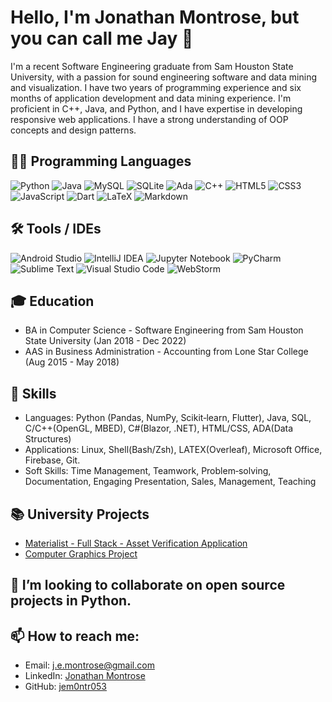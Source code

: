 <!--[![Anurag's GitHub stats](https://github-readme-stats.vercel.app/api?username=jem0ntr053&count_private=true&show_icons=true&theme=dracula)](https://github.com/anuraghazra/github-readme-stats)
-->
# Hello, I'm Jonathan Montrose, but you can call me Jay 👋

I'm a recent Software Engineering graduate from Sam Houston State University, with a passion for sound engineering software and data mining and visualization. I have two years of programming experience and six months of application development and data mining experience. I'm proficient in C++, Java, and Python, and I have expertise in developing responsive web applications. I have a strong understanding of OOP concepts and design patterns.

## 👨‍💻 Programming Languages

![Python](https://img.shields.io/badge/python-3670A0?style=for-the-badge&logo=python&logoColor=ffdd54)
![Java](https://img.shields.io/badge/java-%23ED8B00.svg?style=for-the-badge&logo=openjdk&logoColor=white)
![MySQL](https://img.shields.io/badge/mysql-%2300f.svg?style=for-the-badge&logo=mysql&logoColor=white)
![SQLite](https://img.shields.io/badge/sqlite-%2307405e.svg?style=for-the-badge&logo=sqlite&logoColor=white)
![Ada](https://img.shields.io/badge/-Ada-02B7E9?style=flat-square&logo=ada&logoColor=white)
![C++](https://img.shields.io/badge/c++-%2300599C.svg?style=for-the-badge&logo=c%2B%2B&logoColor=white)
![HTML5](https://img.shields.io/badge/html5-%23E34F26.svg?style=for-the-badge&logo=html5&logoColor=white)
![CSS3](https://img.shields.io/badge/css3-%231572B6.svg?style=for-the-badge&logo=css3&logoColor=white)
![JavaScript](https://img.shields.io/badge/-JavaScript-F7DF1E?style=flat-square&logo=javascript&logoColor=black)
![Dart](https://img.shields.io/badge/dart-%230175C2.svg?style=for-the-badge&logo=dart&logoColor=white)
![LaTeX](https://img.shields.io/badge/latex-%23008080.svg?style=for-the-badge&logo=latex&logoColor=white)
![Markdown](https://img.shields.io/badge/markdown-%23000000.svg?style=for-the-badge&logo=markdown&logoColor=white)

## 🛠️ Tools / IDEs
![Android Studio](https://img.shields.io/badge/Android%20Studio-3DDC84.svg?style=for-the-badge&logo=android-studio&logoColor=white)
![IntelliJ IDEA](https://img.shields.io/badge/IntelliJIDEA-000000.svg?style=for-the-badge&logo=intellij-idea&logoColor=white)
![Jupyter Notebook](https://img.shields.io/badge/jupyter-%23FA0F00.svg?style=for-the-badge&logo=jupyter&logoColor=white)
![PyCharm](https://img.shields.io/badge/pycharm-143?style=for-the-badge&logo=pycharm&logoColor=black&color=black&labelColor=green)
![Sublime Text](https://img.shields.io/badge/sublime_text-%23575757.svg?style=for-the-badge&logo=sublime-text&logoColor=important)
![Visual Studio Code](https://img.shields.io/badge/Visual%20Studio%20Code-0078d7.svg?style=for-the-badge&logo=visual-studio-code&logoColor=white)
![WebStorm](https://img.shields.io/badge/webstorm-143?style=for-the-badge&logo=webstorm&logoColor=white&color=black)


## 🎓 Education

- BA in Computer Science - Software Engineering from Sam Houston State University (Jan 2018 - Dec 2022)
- AAS in Business Administration - Accounting from Lone Star College (Aug 2015 - May 2018)

## 💼 Skills

- Languages: Python (Pandas, NumPy, Scikit‐learn, Flutter), Java, SQL, C/C++(OpenGL, MBED), C#(Blazor, .NET), HTML/CSS, ADA(Data Structures)
- Applications: Linux, Shell(Bash/Zsh), LATEX(Overleaf), Microsoft Office, Firebase, Git.
- Soft Skills: Time Management, Teamwork, Problem‐solving, Documentation, Engaging Presentation, Sales, Management, Teaching

## 📚 University Projects

- [Materialist - Full Stack - Asset Verification Application](https://github.com/software-wes-jay-alex/subcontracting-app)
- [Computer Graphics Project](https://github.com/bfahrenfort/S22-Graphics-Project)

## 👯 I’m looking to collaborate on open source projects in Python.

## 📫 How to reach me: 

- Email: j.e.montrose@gmail.com
- LinkedIn: [Jonathan Montrose](https://www.linkedin.com/in/jonathan-montrose/)
- GitHub: [jem0ntr053](https://github.com/jem0ntr053)


<!---
jem0ntr053/jem0ntr053 is a ✨ special ✨ repository because its `README.md` (this file) appears on your GitHub profile.
You can click the Preview link to take a look at your changes.
--->
